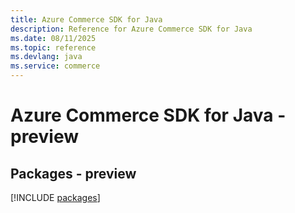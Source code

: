 ```yaml
---
title: Azure Commerce SDK for Java
description: Reference for Azure Commerce SDK for Java
ms.date: 08/11/2025
ms.topic: reference
ms.devlang: java
ms.service: commerce
---
```

# Azure Commerce SDK for Java - preview
## Packages - preview
[!INCLUDE [packages](commerce-index.md)]
